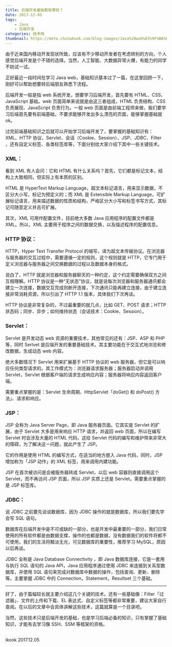 ```yaml
---
title: 后端开发基础都有哪些？
date: 2017-12-05
tags:
    - Java
    - 后端开发
categories: 技术栈
thumbnail: https://meto.chinakook.com/blog-images/Java%20web%E5%9F%BA%E7%A1%80.jpeg
---
```


<!--more-->

由于近来国内移动开发现状所致，应该有不少移动开发者在考虑转别的方向，个人感觉后端开发是个不错的选择。当然，人工智能、大数据异常火爆，有能力的同学不妨试一试。

正好最近一段时间在学习 Java web，基础知识基本过了一篇，在这里回顾一下，刚好可以帮助想要转后端朋友熟悉下流程。

后端开发一般是指 web 系统开发，想要学习后端开发，首先要有 HTML、CSS、JavaScript 基础。web 页面简单来说就是由这三者组成，HTML 负责结构、CSS 负责展现、JavaScript 负责行为。一般 web 页面是由前端工程师来做，我们要学习后端首先要有前端基础，不要求能够开发出多么漂亮的页面，能够掌握基础就 ok。

过完前端基础知识之后就可以开始学习后端开发了，要掌握的基础知识有：XML、HTTP 协议、Servlet、会话（Cookie、Session）、JSP、JDBC、Filter ，还有自定义标签、各类标签库等，下面分别给大家介绍下其中一些关键技术。

### XML：

看到 XML 有人会问：它和 HTML 有什么关系吗？首先，它们都是标记文本，结构上大致相同，但实际上有本质的区别。

HTML 是 HyperText Markup Language，超文本标记语言，用来显示数据，不区分大小写，标记为预定义的；而 XML 是 Extensible Markup Language，可扩展标记语言，用来描述数据的性质和结构，严格区分大小写和标签书写方式，其标记可随意定义并且可扩展。

其次，XML 可用作配置文件，目前绝大多数 Java 应用程序的配置文件都是 XML。所以，XML 主要用于程序之间的数据交换，以及描述程序的配置信息。

### HTTP 协议：

HTTP，Hyper Text Transfer Protocol 的缩写，译为超文本传输协议。在浏览器与服务器的交互过程中，需要遵循一定的规则，这个规则就是 HTTP，它专门用于定义浏览器与服务器之间交换数据的过程以及数据本身的格式。

说白了，HTTP 就是浏览器和服务器聊天的一种约定，这个约定需要确保双方之间互相理解。HTTP 协议是一种“无状态”协议，就是说每次浏览器和服务器通讯都会建立一次连接，数据交互完成则断开连接，下次通讯只能再建立连接，由于建立连接非常消耗资源，所以引出了 HTTP 1.1 版本，具体我们下次再谈。

HTTP 协议是非常复杂的，不过最重要的就几点，比如 GET、POST 请求；HTTP 状态码；同步、异步；如何维持状态（会话技术：Cookie、Session）。

### Servlet：

Servlet 是开发动态 web 资源的重要技术，其他常见的还有：JSP、ASP 和 PHP 等，同时 Serlvet 是后端开发的重要基础技术。其主要功能在于交互式地浏览和修改数据，生成动态 web 内容。

绝大多数情况下 Servlet 用来扩展基于 HTTP 协议的 web 服务器，但它是可以响应任何类型请求的。其工作模式为：浏览器请求服务器；服务器启动并调用 Servlet，Servlet 根据客户端的请求生成响应内容；服务器将响应内容返回客户端。

需要重点掌握的是：Servlet 生命周期、HttpServlet「doGet() 和 doPost() 方法」、请求和响应。

### JSP：

JSP 全称为 Java Server Page，即 Java 服务器页面。它其实是 Servlet 的扩展，由于 Servlet 大多是用来响应 HTTP 请求，并返回 web 页面，所以在编写 Servlet 时会涉及大量的 HTML 代码，这给 Servlet 代码的编写和维护带来非常大的障碍，为了解决这一问题，就此产生了 JSP。

它的作用是使用 HTML 的编写方式，在适当的地方嵌入 Java 代码，同时，JSP 增加称为「JSP 动作」的 XML 标签，用来调用内建功能。

JSP 在首次被访问是会被服务器转成 Servlet，以后 web 容器则直接调用这个 Servlet，而不再访问 JSP 页面，所以 JSP 实质上还是 Servlet。需要重点掌握的是 JSP 标签库。

### JDBC：

说 JDBC 之前要先谈谈数据库，因为 JDBC 操作的就是数据库，所以我们要先学会写 SQL 语句。

数据库在后端开发中是不可或缺的一部分，也是开发中最重要的一部分，我们日常使用的所有软件都是由数据支撑，操作的也都是数据，没有数据我们的软件将都不可使用，我们的生活将黯淡无光，可见数据库的重要性，推荐学习 MySQL，原因以后再谈。

JDBC 全称是 Java Database Connectivity ，即 Java 数据库连接，它是一套用与执行 SQL 语句的 Java API，Java 应用程序通过使用 JDBC 来连接到关系型数据库，并使用 SQL 语句来完成对数据库中数据的操作，包括查询、更新、删除等。主要掌握 JDBC 中的 Connection，Statement，Resultset 三个基础。

-----

好了，由于篇幅较长就主要介绍这几个关键的技术。还有一些基础像：Filter「过滤器」、文件的上传和下载、EL 表达式、自定义标签等都非常重要，建议大家自行查阅。在以后的文章中会具体讲解这些技术，这篇就算是一个目录吧。

当然，这些技术只是后端开发的基础，也是学习后端必备的知识，只有掌握了基础知识，才能有去学习像 SSH、SSM 等框架的资格。


<br/>ikook
2017.12.05
